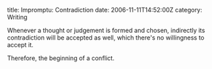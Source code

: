 title: Impromptu: Contradiction
date: 2006-11-11T14:52:00Z
category: Writing

Whenever a thought or judgement is formed and chosen, indirectly its contradiction will be accepted as well, which there's no willingness to accept it.

Therefore, the beginning of a conflict.
